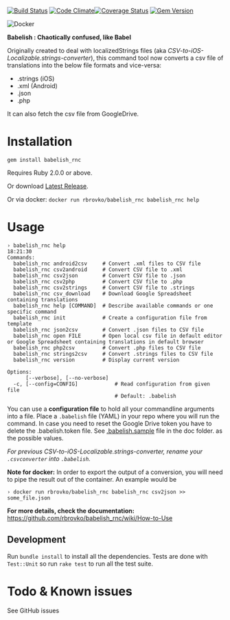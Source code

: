 [![Build Status](https://secure.travis-ci.org/rbrovko/babelish_rnc.png?branch=master)](http://travis-ci.org/rbrovko/babelish_rnc)
[![Code Climate](https://codeclimate.com/github/rbrovko/babelish_rnc.png)](https://codeclimate.com/github/rbrovko/babelish_rnc)[![Coverage Status](https://coveralls.io/repos/rbrovko/babelish_rnc/badge.png)](https://coveralls.io/r/rbrovko/babelish_rnc)
[![Gem Version](https://badge.fury.io/rb/babelish_rnc.svg)](http://badge.fury.io/rb/babelish_rnc)

![Docker](http://dockeri.co/image/netbe/babelish)

**Babelish : Chaotically confused, like Babel**

Originally created to deal with localizedStrings files (aka *CSV-to-iOS-Localizable.strings-converter*), this command tool now converts a csv file of translations into the below file formats and vice-versa:
* .strings (iOS)
* .xml (Android)
* .json
* .php

It can also fetch the csv file from GoogleDrive.

# Installation

`gem install babelish_rnc`

Requires Ruby 2.0.0 or above.

Or download [Latest Release](https://github.com/rbrovko/babelish_rnc/releases/latest).

Or via docker: `docker run rbrovko/babelish_rnc babelish_rnc help`

# Usage

```
› babelish_rnc help                                                                                                                                                          18:21:30
Commands:
  babelish_rnc android2csv     # Convert .xml files to CSV file
  babelish_rnc csv2android     # Convert CSV file to .xml
  babelish_rnc csv2json        # Convert CSV file to .json
  babelish_rnc csv2php         # Convert CSV file to .php
  babelish_rnc csv2strings     # Convert CSV file to .strings
  babelish_rnc csv_download    # Download Google Spreadsheet containing translations
  babelish_rnc help [COMMAND]  # Describe available commands or one specific command
  babelish_rnc init            # Create a configuration file from template
  babelish_rnc json2csv        # Convert .json files to CSV file
  babelish_rnc open FILE       # Open local csv file in default editor or Google Spreadsheet containing translations in default browser
  babelish_rnc php2csv         # Convert .php files to CSV file
  babelish_rnc strings2csv     # Convert .strings files to CSV file
  babelish_rnc version         # Display current version

Options:
      [--verbose], [--no-verbose]
  -c, [--config=CONFIG]            # Read configuration from given file
                                   # Default: .babelish
```

You can use a **configuration file** to hold all your commandline arguments into a file.
Place a `.babelish` file (YAML) in your repo where you will run the command. In case you need to reset the Google Drive token you have to delete the .babelish.token file.
See [.babelish.sample](.babelish.sample) file in the doc folder. as the possible values.

*For previous CSV-to-iOS-Localizable.strings-converter, rename your `.csvconverter` into `.babelish`.*

**Note for docker:** In order to export the output of a conversion, you will need to pipe the result out of the container. An example would be
```
› docker run rbrovko/babelish_rnc babelish_rnc csv2json >> some_file.json
```

**For more details, check the documentation:**
https://github.com/rbrovko/babelish_rnc/wiki/How-to-Use


## Development

Run `bundle install` to install all the dependencies. Tests are done with `Test::Unit` so run `rake test` to run all the test suite.

# Todo & Known issues

See GitHub issues
